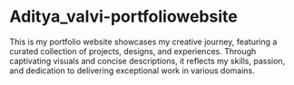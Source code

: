 # Aditya_valvi-portfoliowebsite
This is my portfolio website showcases my creative journey, featuring a curated collection of projects, designs, and experiences. Through captivating visuals and concise descriptions, it reflects my skills, passion, and dedication to delivering exceptional work in various domains.
